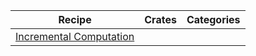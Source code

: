 | Recipe | Crates | Categories |
|---|---|---|
| [Incremental Computation][ex-incremental-computation] |  |  |

[ex-incremental-computation]: index.md#incremental-computation
